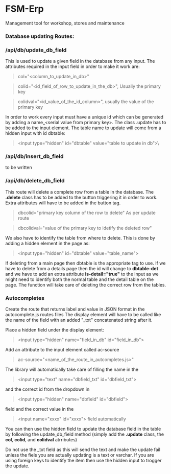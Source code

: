 # FSM-Erp
Management tool for workshop, stores and maintenance

### Database updating Routes:

### /api/db/update_db_field
This is used to update a given field in the database from any input. The attributes required in the input field in order to make it work are: 

>col="\<column_to_update_in_db>"

>colid="\<id_field_of_row_to_update_in_the_db>", Usually the primary key

>colidval="\<id_value_of_the_id_column>", usually the value of the primary key

In order to work every input must have a unique id which can be generated by adding a name_\<serial value from primary key>\. The class .update has to be added to the input element. The table name to update will come from a hidden input with id dbtable: 

>\<input type="hidden" id="dbtable" value="table to update in db">\

### /api/db/insert_db_field
to be written

### /api/db/delete_db_field
This route will delete a complete row from a table in the database. The **.delete** class has to be added to the button triggering it in order to work. Extra attributes will have to be added in the button tag.

>dbcolid="primary key column of the row to delete" As per update route

>dbcolidval="value of the primary key to idetify the deleted row"

We also have to identify the table from where to delete. This is done by adding a hidden element in the page as:

>\<input type="hidden" id="dbtable" value="table_name">

If deleting from a main page then dbtable is the appropriate tag to use. If we have to delete from a details page then the id will change to **dbtable-det** and we have to add an extra attribute **is-detail="true"** to the input as we might need to identify both the normal table and the detail table on the page. The function will take care of deleting the correct row from the tables.

### Autocompletes
Create the route that returns label and value in JSON format in the autocomplete.js routes files
The display element will have to be called like the name of the field with an added "_txt" concatenated string after it.

Place a hidden field under the display element:

>\<input type="hidden" name="field_in_db" id="field_in_db">

Add an attribute to the input element called ac-source

>ac-source="\<name_of_the_route_in_autcompletes.js>"

The library will automatically take care of filling the name in the 

>\<input type="text" name="dbfield_txt" id="dbfield_txt"> 

and the correct id from the dropdown in

>\<input type="hidden" name="dbfield" id="dbfield">

field and the correct value in the 

>\<input name="xxxx" id="xxxx"> field automatically

You can then use the hidden field to update the database field in the table by following the update_db_field method (simply add the  **.update** class, the **col**, **colid**, and **colidval** atrributes)

Do not use the _txt field as this will send the text and make the update fail unless the fiels you are actually updating is a text or varchar. If you are using foreign keys to identify the item then use the hidden input to trogger the update.
